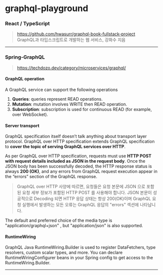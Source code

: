 # graphql-playground

### React / TypeScript
> https://github.com/hwasurr/graphql-book-fullstack-project   
> GraphQL과 타입스크립트로 개발하는 웹 서비스, 강화수 지음

<hr />

### Spring-GraphQL
> https://techdozo.dev/category/microservices/graphql/

#### GraphQL operation
A GraphQL service can support the following operations

1. **Queries**: queries represent READ operations.
2. **Mutation**: mutation involves WRITE then READ operation.
3. **Subscription**: subscription is used for continuous READ (for example, over WebSocket).

#### Server transport
GraphQL specification itself doesn’t talk anything about transport layer protocol. GraphQL over HTTP specification extends GraphQL specification to **cover the topic of serving GraphQL services over HTTP**.

As per GraphQL over HTTP specification, requests must use **HTTP POST with request details included as JSON in the request body**. Once the JSON body has been successfully decoded, the HTTP response status is always **200 (OK)**, and any errors from GraphQL request execution appear in the “errors” section of the GraphQL response.
> GraphQL over HTTP 사양에 따르면, 요청들은 요청 본문에 JSON 으로 포함된 요청 세부 정보가 포함된 HTTP POST 를 사용해야 합니다. JSON 본문이 성공적으로 Decoding 되면 HTTP 응답 상태는 항상 200(OK)이며 GraphQL 요청 실행에서 발생하는 모든 오류는 GraphQL 응답의 "errors" 섹션에 나타납니다.

The default and preferred choice of the media type is "application/graphql+json" , but "application/json" is also supported.

#### RuntimeWiring
GraphQL Java RuntimeWiring.Builder is used to register DataFetchers, type resolvers, custom scalar types, and more. You can declare RuntimeWiringConfigurer beans in your Spring config to get access to the RuntimeWiring.Builder.

<hr />

